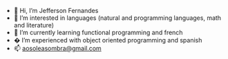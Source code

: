 - 👋 Hi, I’m Jefferson Fernandes
- 👀 I’m interested in languages (natural and programming languages, math and literature)
- 🌱 I’m currently learning functional programming and french 
- � I’m experienced with object oriented programming and spanish
- 📫 aosoleasombra@gmail.com
